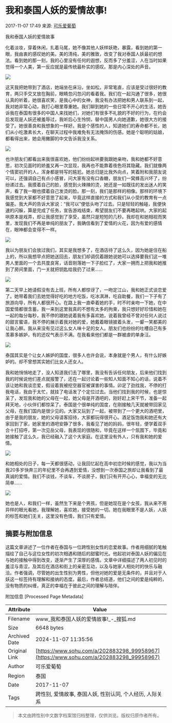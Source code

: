 # 我和泰国人妖的爱情故事!

2017-11-07 17:49 来源: [可乐爱葡萄](https://www.sohu.com/a/202883298_99958967?spm=smpc.content-abroad.content.1.1730979292696iOG0U7e)

我和泰国人妖的爱情故事

化着淡妆，穿着休闲，扎着马尾，她不像其他人妖样妖艳，暴露，看到她的第一眼，我由衷的感叹她的美。美的清纯，美的雅致，改变了我对泰国人妖最初的想法。看到她的那一刻，我的心里没有任何的遐想，反而多了分羞涩，人在当时如果觉得一个人美，第一反应就是最传统最朴实的感叹。那是内心深处的声音。

![](//5b0988e595225.cdn.sohucs.com/images/20171107/67d4bd5f307c415f9b136cd7ffdfcfe4.jpeg)

这天我把她带到了酒店，她端坐在床沿，坐如松，非常笔直，应该是受过很好的教育，两只手交叉放在胸前，眼睛忽闪忽闪的看着我。我们在一起沟通了很多，她很认真的听着，她很喜欢笑，是我心中的女神，我没有办法把她和男人联系到一起，我对她非常心动，我打心眼里尊重她。我们聊到她的一些日常不开心的生活，她告诉我在泰国有很多的中国人来找她们，对她们有很多不礼貌的不好的行为，在约会后发现是人妖还被羞辱过，我听后心生怜悯，替中国男人向她道歉，她很大方的接受了。她很善良和我想象的一样好。我是个感性的人，知道她们的寿命都不长，她们从小吃激素长大，在聊天过程中我难免有无法掩饰的伤感。她是个聪明的姑娘，都看得出来，她会用撇脚的中文告诉我没关系。

![](//5b0988e595225.cdn.sohucs.com/images/20171107/b2bd9830e827433fa686a25e7d76f8c7.jpeg)

也许朋友们都看出来我很喜欢她，他们纷纷起哄要我跟她亲吻，我和她都不好意思，初次见面时的娇羞又再一次显现，我再也不能靠着夜色将其隐藏。我们就像两个情窦初开的人，浑身都是特写的尴尬。她总归是比我外向点，笑着附和我朋友说可以，还强调自己有点小感冒，问大家有没有口香糖，朋友们一窝蜂高兴坏了，纷纷递过去。我摸着自己的脸，感觉到火辣辣的烫，她还是一如既往的发出迷人的笑声，看了我一眼也摸着自己发烫的脸。那一刻，我们是那样的相像。那样的环境下我感觉到大家都不好意思了起来，毕竟这样直接的方式和我们从小受的教育有一点偏差。我大声的告诉大家说：“我可以”便低头吻了过去。只是轻轻的触碰，我便快速的闪躲，算是完成了任务，宣告游戏结束，希望朋友们不要再瞎起哄。大家的起哄原本是戏弄，却让我感觉到了享受，虽然只是短短的几秒。我却在和她相视而笑里，发现我们不再是单纯的朋友了，我确信看到了爱情的火花，因为有爱的感情在，眼神都会变得不一样。

![](//5b0988e595225.cdn.sohucs.com/images/20171107/5c8c53b2f9154c369323affd66ec8bdb.jpeg)

我以为朋友们会放过我们，其实是我想多了，在酒店待了这么久，因为她是住在船上的，所以我想早点把她送回去，朋友们却调侃着跟她说她可以选择要我们这一堆男人里面的一个去共度良宵，话音刚落她一下子脸红了，大家一拥而上把我和她推到了房间里面，门一关就把钥匙给我扔了过来......

![](//5b0988e595225.cdn.sohucs.com/images/20171107/200fa65f28264494968ef26f819267c6.jpeg)

第二天早上她请假没有去上班，所有人都惊讶了，一吻定江山，我和她正式谈恋爱了。她带着我们去她觉得好吃的地方吃饭，吃冰淇淋，吃自助餐，我们一下子有了旅游向导，所有人都很开心。在路上我一直牵着她的手，时不时亲吻一下她，在中国爱情都很含蓄，我一来到这里我真的不想有太多的拘束，我只想好好珍惜和她在一起的每分每秒，我不停的跟她说着我有多喜欢她，说着我曾经不曾对任何人说过的甜言蜜语，我不停的展示着我对她的爱，她戴着眼镜披着头发，一颦一笑都美的让我心醉。我从来没有见过这么女人味十足的女人。朋友们也纷纷的吐槽自己有多羡慕多嫉妒，有的还叹气表示不满。在我看来他们都是一群被虐的单身汪。

![](//5b0988e595225.cdn.sohucs.com/images/20171107/4d36eecd0c4647ab8a11a57e986027a6.jpeg)

泰国其实是个让女人嫉妒的国度，很多人也许会说，本身就是个男人，有什么好嫉妒的。却不曾想其实她们比女人还女人。

我和她悄悄地走了，没人知道我们去了哪里，我没有告诉任何朋友，后来他们找到我的时候说他们差点就报警了，还在一起讨论着一些知人知面不知心的话，说着不该让她和我谈恋爱，假设着我被挖空器官被谋害的事情。卯足了劲找我，不停的打我电话，我由于太忙，就挂了电话发了个定位过去。当他们找到我的时候，也是惊呆了，发现我和她的父母在一起，她父母是开酒吧的，刚好赶上宋干节，准备一起拜天地，小伙伴们都惊呆了。泰国是个很单纯的国度，在刚接触几天就被带回家见父母，在我们国内是很少见的。大家又玩到了一起，被带到了一个更大的酒吧里，由于是我的朋友，她的父母请客招待，大家都玩得很开心。酒足饭饱我和她还有大家回到了家，她家里的酒吧安静了很多，我看见了她的妈妈，很年轻，便学着双手合十打招呼，第一次见岳父母，我表现的很随和，毕竟在这样一个氛围下，毕竟和她接触了这么久，我已经融入了这个大家庭。在这里没有外人，只有我和她的爱情。

![](//5b0988e595225.cdn.sohucs.com/images/20171107/314d17d511724a3283a11261ee9dfcd4.jpeg)

和她相处的日子，每一天都很感动，让我回忆起在高中初恋时候的感觉，我以为当我20多岁快奔三的年纪里不会再遇到爱情，没想到一次泰国之旅却让我看到了最真诚的爱情。我们不谈钱，不谈车，不谈房子，我们只有开开心心，幸福变的无比简单......

![](//5b0988e595225.cdn.sohucs.com/images/20171107/652bc2357d064b258fb2f2e96aca029e.jpeg)

她也是人，和我们一样，虽然生下来是个男孩，但是她现在是个女孩，我从来不用异样的眼光看她，我理解她，喜欢她，接受她的一切。她在我眼里不是人妖，人妖的标签和她们无关，这里没有色情，我们只有爱情。

## 摘要与附加信息

<!-- tcd_abstract -->
这篇文章讲述了一位作者在泰国与一位跨性别女性的恋爱故事。作者用细腻的笔触描绘了自己与这位女性的初次相遇和随后的甜蜜时光。他起初对泰国人妖的偏见在与她的接触中得到改变，逐渐产生了深厚的感情。文章中详细描述了两人初见时的羞涩与青涩，及其后在酒店和街上的亲密互动，以及与她家人相处时的快乐与融洽。作者强调，尽管她的出生性别为男性，但他对她的爱是无条件的，并且对于人妖这一标签持有理解和接纳的态度。最后，作者总结道，他们之间的爱是纯粹的，没有物质的纠缠，真正的幸福在于彼此之间的理解与陪伴。
<!-- tcd_abstract_end -->

附加信息 [Processed Page Metadata]

| Attribute       | Value                                  |
|-----------------|----------------------------------------|
| Filename        | www_我和泰国人妖的爱情故事!_-_搜狐.md                             |
| Size            | 6648 bytes                           |
| Archived Date   | 2024-11-07 11:35:56                             |
| Original Link   | [https://www.sohu.com/a/202883298_99958967](https://www.sohu.com/a/202883298_99958967)                       |
| Author          | 可乐爱葡萄                               |
| Region          | 泰国                               |
| Date            | 2017-11-07                                 |
| Tags            | 跨性别, 爱情故事, 泰国人妖, 性别认同, 个人经历, 人际关系                                 |
>
> 本文由跨性别中文数字档案馆归档整理，仅供浏览。版权归原作者所有。
>